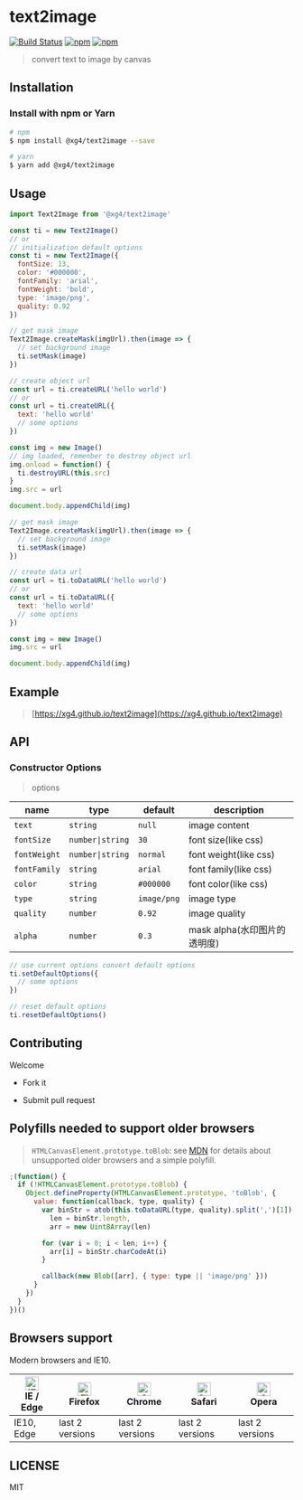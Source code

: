 # text2image

[![Build Status](https://www.travis-ci.com/xg4/text2image.svg?branch=master)](https://www.travis-ci.com/xg4/text2image)
[![npm](https://img.shields.io/npm/v/@xg4/text2image.svg)](https://www.npmjs.com/package/@xg4/text2image)
[![npm](https://img.shields.io/npm/l/@xg4/text2image.svg)](https://www.npmjs.com/package/@xg4/text2image)

> convert text to image by canvas

## Installation

### Install with npm or Yarn

```bash
# npm
$ npm install @xg4/text2image --save
```

```bash
# yarn
$ yarn add @xg4/text2image
```

## Usage

```js
import Text2Image from '@xg4/text2image'

const ti = new Text2Image()
// or
// initialization default options
const ti = new Text2Image({
  fontSize: 13,
  color: '#000000',
  fontFamily: 'arial',
  fontWeight: 'bold',
  type: 'image/png',
  quality: 0.92
})
```

```js
// get mask image
Text2Image.createMask(imgUrl).then(image => {
  // set background image
  ti.setMask(image)
})

// create object url
const url = ti.createURL('hello world')
// or
const url = ti.createURL({
  text: 'hello world'
  // some options
})

const img = new Image()
// img loaded, remenber to destroy object url
img.onload = function() {
  ti.destroyURL(this.src)
}
img.src = url

document.body.appendChild(img)
```

```js
// get mask image
Text2Image.createMask(imgUrl).then(image => {
  // set background image
  ti.setMask(image)
})

// create data url
const url = ti.toDataURL('hello world')
// or
const url = ti.toDataURL({
  text: 'hello world'
  // some options
})

const img = new Image()
img.src = url

document.body.appendChild(img)
```

## Example

> [https://xg4.github.io/text2image](https://xg4.github.io/text2image)

## API

### Constructor Options

> options

| name         | type             | default     | description                  |
| ------------ | ---------------- | ----------- | ---------------------------- |
| `text`       | `string`         | `null`      | image content                |
| `fontSize`   | `number\|string` | `30`        | font size(like css)          |
| `fontWeight` | `number\|string` | `normal`    | font weight(like css)        |
| `fontFamily` | `string`         | `arial`     | font family(like css)        |
| `color`      | `string`         | `#000000`   | font color(like css)         |
| `type`       | `string`         | `image/png` | image type                   |
| `quality`    | `number`         | `0.92`      | image quality                |
| `alpha`      | `number`         | `0.3`       | mask alpha(水印图片的透明度) |

```js
// use current options convert default options
ti.setDefaultOptions({
  // some options
})

// reset default options
ti.resetDefaultOptions()
```

## Contributing

Welcome

- Fork it

- Submit pull request

## Polyfills needed to support older browsers

> `HTMLCanvasElement.prototype.toBlob`: see [MDN](https://developer.mozilla.org/en-US/docs/Web/API/HTMLCanvasElement/toBlob#Polyfill) for details about unsupported older browsers and a simple polyfill.

```js
;(function() {
  if (!HTMLCanvasElement.prototype.toBlob) {
    Object.defineProperty(HTMLCanvasElement.prototype, 'toBlob', {
      value: function(callback, type, quality) {
        var binStr = atob(this.toDataURL(type, quality).split(',')[1]),
          len = binStr.length,
          arr = new Uint8Array(len)

        for (var i = 0; i < len; i++) {
          arr[i] = binStr.charCodeAt(i)
        }

        callback(new Blob([arr], { type: type || 'image/png' }))
      }
    })
  }
})()
```

## Browsers support

Modern browsers and IE10.

| [<img src="https://raw.githubusercontent.com/alrra/browser-logos/master/src/edge/edge_48x48.png" alt="IE / Edge" width="24px" height="24px" />](http://godban.github.io/browsers-support-badges/)</br>IE / Edge | [<img src="https://raw.githubusercontent.com/alrra/browser-logos/master/src/firefox/firefox_48x48.png" alt="Firefox" width="24px" height="24px" />](http://godban.github.io/browsers-support-badges/)</br>Firefox | [<img src="https://raw.githubusercontent.com/alrra/browser-logos/master/src/chrome/chrome_48x48.png" alt="Chrome" width="24px" height="24px" />](http://godban.github.io/browsers-support-badges/)</br>Chrome | [<img src="https://raw.githubusercontent.com/alrra/browser-logos/master/src/safari/safari_48x48.png" alt="Safari" width="24px" height="24px" />](http://godban.github.io/browsers-support-badges/)</br>Safari | [<img src="https://raw.githubusercontent.com/alrra/browser-logos/master/src/opera/opera_48x48.png" alt="Opera" width="24px" height="24px" />](http://godban.github.io/browsers-support-badges/)</br>Opera |
| --------------------------------------------------------------------------------------------------------------------------------------------------------------------------------------------------------------- | ----------------------------------------------------------------------------------------------------------------------------------------------------------------------------------------------------------------- | ------------------------------------------------------------------------------------------------------------------------------------------------------------------------------------------------------------- | ------------------------------------------------------------------------------------------------------------------------------------------------------------------------------------------------------------- | --------------------------------------------------------------------------------------------------------------------------------------------------------------------------------------------------------- |
| IE10, Edge                                                                                                                                                                                                      | last 2 versions                                                                                                                                                                                                   | last 2 versions                                                                                                                                                                                               | last 2 versions                                                                                                                                                                                               | last 2 versions                                                                                                                                                                                           |

## LICENSE

MIT
